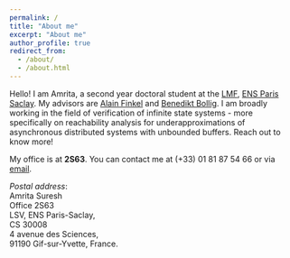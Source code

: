 ```yaml
---
permalink: /
title: "About me"
excerpt: "About me"
author_profile: true
redirect_from: 
  - /about/
  - /about.html
---
```


Hello! I am Amrita, a second year doctoral student at the [LMF](https://lmf.cnrs.fr/), [ENS Paris Saclay](https://ens-paris-saclay.fr/en). My advisors are [Alain Finkel](http://www.lsv.fr/~finkel/) and [Benedikt Bollig](https://www.benedikt-bollig.org/). I am broadly working in the field of verification of infinite state systems - more specifically on reachability analysis for underapproximations of asynchronous distributed systems with unbounded buffers. Reach out to know more! 

My office is at **2S63**. You can contact me at (+33) 01 81 87 54 66 or via [email](mailto:asuresh@lsv.fr).

*Postal address*:  
Amrita Suresh  
Office 2S63  
LSV, ENS Paris-Saclay,  
CS 30008  
4 avenue des Sciences,  
91190 Gif-sur-Yvette, France. 


